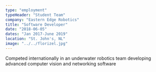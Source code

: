 ```yaml
---
type: "employment"
typeHeader: "Student Team"
company: "Eastern Edge Robotics"
title: "Software Developer"
date: "2018-06-05"
dates: "Jan 2017-June 2019"
location: "St. John's, NL"
image: "../../florizel.jpg"
---
```


Competed internationally in an underwater robotics team developing advanced computer vision and networking software
